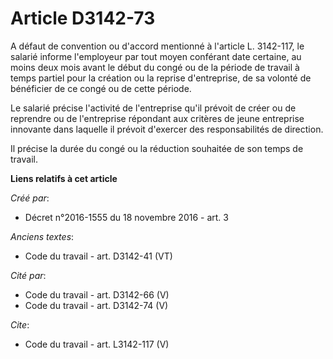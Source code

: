 # Article D3142-73

A défaut de convention ou d'accord mentionné à l'article L. 3142-117, le salarié informe l'employeur par tout moyen conférant
date certaine, au moins deux mois avant le début du congé ou de la période de travail à temps partiel pour la création ou la
reprise d'entreprise, de sa volonté de bénéficier de ce congé ou de cette période. 

Le salarié précise l'activité de l'entreprise qu'il prévoit de créer ou de reprendre ou de l'entreprise répondant aux
critères de jeune entreprise innovante dans laquelle il prévoit d'exercer des responsabilités de direction. 

Il précise la durée du congé ou la réduction souhaitée de son temps de travail.

**Liens relatifs à cet article**

_Créé par_:

  - Décret n°2016-1555 du 18 novembre 2016 - art. 3

_Anciens textes_:

  - Code du travail - art. D3142-41 (VT)

_Cité par_:

  - Code du travail - art. D3142-66 (V)
  - Code du travail - art. D3142-74 (V)

_Cite_:

  - Code du travail - art. L3142-117 (V)
